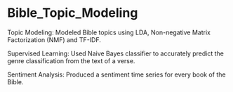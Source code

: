 # Bible_Topic_Modeling

Topic Modeling: Modeled Bible topics using LDA, Non-negative Matrix Factorization (NMF) and TF-IDF.

Supervised Learning: Used Naive Bayes classifier to accurately predict the genre classification from the text of a verse.

Sentiment Analysis: Produced a sentiment time series for every book of the Bible.
